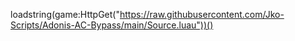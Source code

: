 loadstring(game:HttpGet("https://raw.githubusercontent.com/Jko-Scripts/Adonis-AC-Bypass/main/Source.luau"))()
